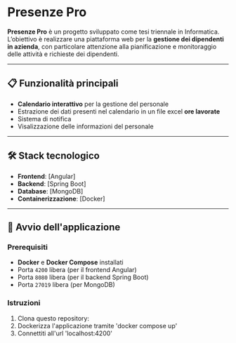 # Presenze Pro

**Presenze Pro** è un progetto sviluppato come tesi triennale in Informatica.  
L’obiettivo è realizzare una piattaforma web per la **gestione dei dipendenti in azienda**, con particolare attenzione alla pianificazione e monitoraggio delle attività e richieste dei dipendenti.

---

## 📋 Funzionalità principali

- **Calendario interattivo** per la gestione del personale
- Estrazione dei dati presenti nel calendario in un file excel **ore lavorate**
- Sistema di notifica
- Visalizzazione delle informazioni del personale

---

## 🛠️ Stack tecnologico

- **Frontend**: [Angular]
- **Backend**: [Spring Boot]
- **Database**: [MongoDB]
- **Containerizzazione**: [Docker]

---

## 🚀 Avvio dell'applicazione

### Prerequisiti
- **Docker** e **Docker Compose** installati
- Porta `4200` libera (per il frontend Angular)
- Porta `8080` libera (per il backend Spring Boot)
- Porta `27019` libera (per MongoDB)

### Istruzioni

1. Clona questo repository:
2. Dockerizza l'applicazione tramite 'docker compose up'
3. Connettiti all'url 'localhost:4200'
